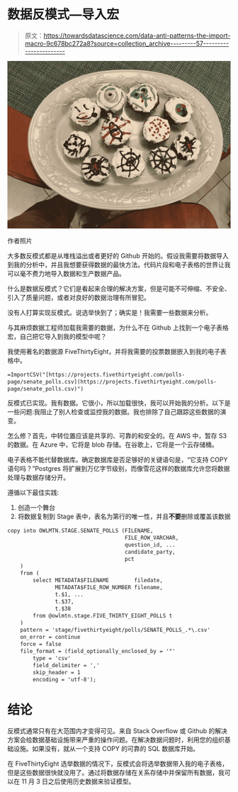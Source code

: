 # 数据反模式—导入宏

> 原文：<https://towardsdatascience.com/data-anti-patterns-the-import-macro-9c678bc272a8?source=collection_archive---------57----------------------->

![](img/98b76220e21e4f571ec3f827a2b330a2.png)

作者照片

大多数反模式都是从堆栈溢出或者更好的 Github 开始的。假设我需要将数据导入到我的分析中，并且我想要获得数据的最快方法。代码片段和电子表格的世界让我可以毫不费力地导入数据和生产数据产品。

什么是数据反模式？它们是看起来合理的解决方案，但是可能不可伸缩、不安全、引入了质量问题，或者对良好的数据治理有所冒犯。

没有人打算实现反模式。说选举快到了；确实是！我需要一些数据来分析。

与其麻烦数据工程师加载我需要的数据，为什么不在 Github 上找到一个电子表格宏，自己把它导入到我的模型中呢？

我使用著名的数据源 FiveThirtyEight，并将我需要的投票数据嵌入到我的电子表格中。

```
=ImportCSV("[https://projects.fivethirtyeight.com/polls-page/senate_polls.csv](https://projects.fivethirtyeight.com/polls-page/senate_polls.csv)")
```

反模式已实现。我有数据。它很小，所以加载很快，我可以开始我的分析。以下是一些问题:我阻止了别人检查或监控我的数据。我也排除了自己跟踪这些数据的演变。

怎么修？首先，中转位置应该是共享的、可靠的和安全的。在 AWS 中，暂存 S3 的数据。在 Azure 中，它将是 blob 存储。在谷歌上，它将是一个云存储桶。

电子表格不能代替数据库。确定数据库是否足够好的关键语句是，“它支持 COPY 语句吗？”Postgres 将扩展到万亿字节级别，而像雪花这样的数据库允许您将数据处理与数据存储分开。

遵循以下最佳实践:

1.  创造一个舞台
2.  将数据复制到 Stage 表中，表名为第行的唯一性，并且**不要**删除或覆盖该数据

```
copy into OWLMTN.STAGE.SENATE_POLLS (FILENAME, 
                                     FILE_ROW_VARCHAR,
                                     question_id, ...        
                                     candidate_party, 
                                     pct
    )
    from (
        select METADATA$FILENAME        filedate,
               METADATA$FILE_ROW_NUMBER filename,
               t.$1, ...
               t.$37,
               t.$38
        from @owlmtn.stage.FIVE_THIRTY_EIGHT_POLLS t
    )
    pattern = 'stage/fivethirtyeight/polls/SENATE_POLLS_.*\.csv'
    on_error = continue
    force = false
    file_format = (field_optionally_enclosed_by = '"'
        type = 'csv'
        field_delimiter = ','
        skip_header = 1
        encoding = 'utf-8');
```

# 结论

反模式通常只有在大范围内才变得可见。来自 Stack Overflow 或 Github 的解决方案会给数据基础设施带来严重的操作问题。在解决数据问题时，利用您的组织基础设施。如果没有，就从一个支持 COPY 的可靠的 SQL 数据库开始。

在 FiveThirtyEight 选举数据的情况下，反模式会将选举数据带入我的电子表格，但是这些数据很快就没用了。通过将数据存储在关系存储中并保留所有数据，我可以在 11 月 3 日之后使用历史数据来验证模型。